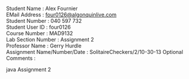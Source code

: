 
Student Name                :  Alex Fournier               
EMail Address               :  four0126@algonquinlive.com  
Student Number              :  040 597 732                 
Student User ID             :  four0126                    
Course Number               :  MAD9132                     
Lab Section Number          :  Assignment 2                
Professor Name              :  Gerry Hurdle                
Assignment Name/Number/Date :  SolitaireCheckers/2/10-30-13
Optional Comments           :                              

java Assignment 2
